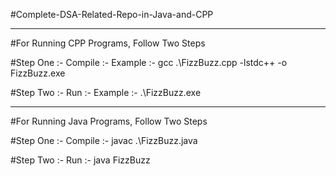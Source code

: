 #Complete-DSA-Related-Repo-in-Java-and-CPP

**************************************************************************************************

#For Running CPP Programs, Follow Two Steps

#Step One :- Compile :- Example :- gcc .\FizzBuzz.cpp -lstdc++ -o FizzBuzz.exe

#Step Two :- Run     :- Example :- .\FizzBuzz.exe

**************************************************************************************************

#For Running Java Programs, Follow Two Steps

#Step One :- Compile :- javac .\FizzBuzz.java

#Step Two :- Run     :- java FizzBuzz